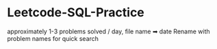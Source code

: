 # Leetcode-SQL-Practice
approximately 1-3 problems solved / day, file name ➡ date
Rename with problem names for quick search
